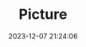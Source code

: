 ---
weight: 1
images:
- /images/edited/94.jpeg
title: Picture
date: 2023-12-07 21:24:06
tags: [luminarneo,work,ilce7m3,cake]
---